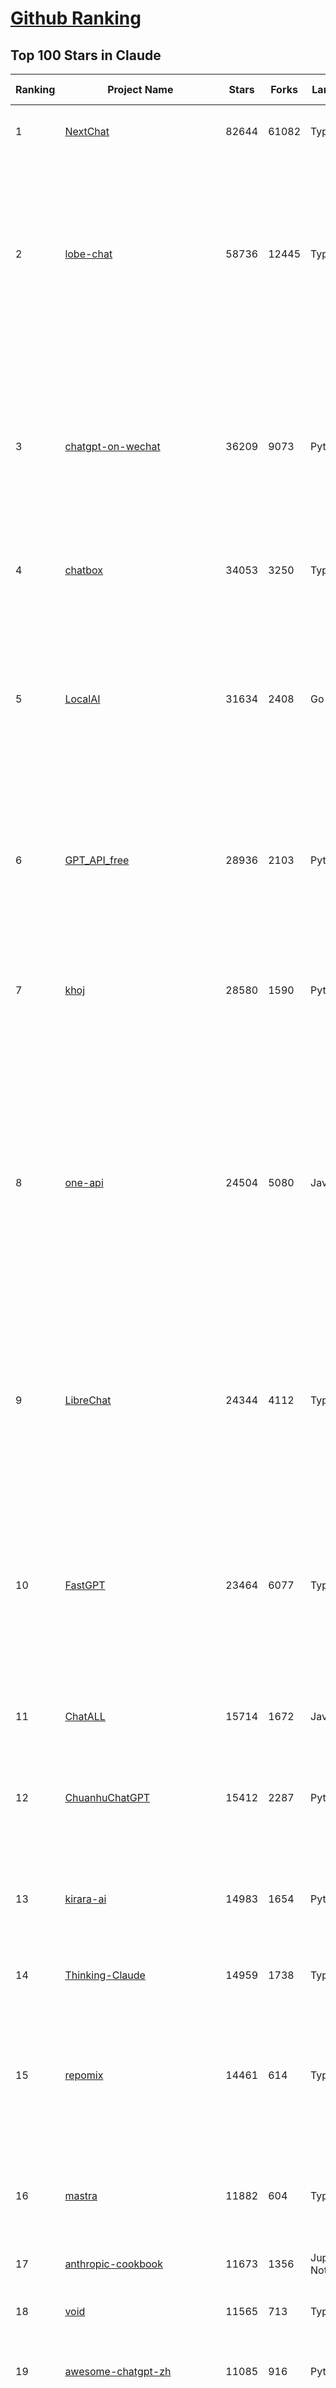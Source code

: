 [Github Ranking](../README.md)
==========

## Top 100 Stars in Claude

| Ranking | Project Name | Stars | Forks | Language | Open Issues | Description | Last Commit |
| ------- | ------------ | ----- | ----- | -------- | ----------- | ----------- | ----------- |
| 1 | [NextChat](https://github.com/ChatGPTNextWeb/NextChat) | 82644 | 61082 | TypeScript | 619 | ✨ Light and Fast AI Assistant. Support: Web \| iOS \| MacOS \| Android \|  Linux \| Windows | 2025-04-07T10:57:52Z |
| 2 | [lobe-chat](https://github.com/lobehub/lobe-chat) | 58736 | 12445 | TypeScript | 664 | 🤯 Lobe Chat - an open-source, modern-design AI chat framework. Supports Multi AI Providers( OpenAI / Claude 3 / Gemini / Ollama / DeepSeek / Qwen), Knowledge Base (file upload / knowledge management / RAG ), Multi-Modals (Plugins/Artifacts) and Thinking. One-click FREE deployment of your private ChatGPT/ Claude / DeepSeek application. | 2025-04-11T03:36:22Z |
| 3 | [chatgpt-on-wechat](https://github.com/zhayujie/chatgpt-on-wechat) | 36209 | 9073 | Python | 284 | 基于大模型搭建的聊天机器人，同时支持 微信公众号、企业微信应用、飞书、钉钉 等接入，可选择GPT3.5/GPT-4o/GPT-o1/ DeepSeek/Claude/文心一言/讯飞星火/通义千问/ Gemini/GLM-4/Claude/Kimi/LinkAI，能处理文本、语音和图片，访问操作系统和互联网，支持基于自有知识库进行定制企业智能客服。 | 2025-04-11T02:23:05Z |
| 4 | [chatbox](https://github.com/chatboxai/chatbox) | 34053 | 3250 | TypeScript | 640 | User-friendly Desktop Client App for AI Models/LLMs (GPT, Claude, Gemini, Ollama...) | 2025-03-20T15:20:56Z |
| 5 | [LocalAI](https://github.com/mudler/LocalAI) | 31634 | 2408 | Go | 419 | :robot: The free, Open Source alternative to OpenAI, Claude and others. Self-hosted and local-first. Drop-in replacement for OpenAI,  running on consumer-grade hardware. No GPU required. Runs gguf, transformers, diffusers and many more models architectures. Features: Generate Text, Audio, Video, Images, Voice Cloning, Distributed, P2P inference | 2025-04-10T21:44:55Z |
| 6 | [GPT_API_free](https://github.com/chatanywhere/GPT_API_free) | 28936 | 2103 | Python | 6 | Free ChatGPT&DeepSeek API Key，免费ChatGPT&DeepSeek API。免费接入DeepSeek API和GPT4 API，支持 gpt \| deepseek \| claude \| gemini \| grok 等排名靠前的常用大模型。 | 2025-03-17T20:29:27Z |
| 7 | [khoj](https://github.com/khoj-ai/khoj) | 28580 | 1590 | Python | 71 | Your AI second brain. Self-hostable. Get answers from the web or your docs. Build custom agents, schedule automations, do deep research. Turn any online or local LLM into your personal, autonomous AI (gpt, claude, gemini, llama, qwen, mistral). Get started - free. | 2025-04-11T01:30:17Z |
| 8 | [one-api](https://github.com/songquanpeng/one-api) | 24504 | 5080 | JavaScript | 826 | LLM API 管理 & 分发系统，支持 OpenAI、Azure、Anthropic Claude、Google Gemini、DeepSeek、字节豆包、ChatGLM、文心一言、讯飞星火、通义千问、360 智脑、腾讯混元等主流模型，统一 API 适配，可用于 key 管理与二次分发。单可执行文件，提供 Docker 镜像，一键部署，开箱即用。LLM API management & key redistribution system, unifying multiple providers under a single API. Single binary, Docker-ready, with an English UI. | 2025-02-21T11:30:22Z |
| 9 | [LibreChat](https://github.com/danny-avila/LibreChat) | 24344 | 4112 | TypeScript | 138 | Enhanced ChatGPT Clone: Features Agents, DeepSeek, Anthropic, AWS, OpenAI, Assistants API, Azure, Groq, o1, GPT-4o, Mistral, OpenRouter, Vertex AI, Gemini, Artifacts, AI model switching, message search, Code Interpreter, langchain, DALL-E-3, OpenAPI Actions, Functions, Secure Multi-User Auth, Presets, open-source for self-hosting. Active project. | 2025-04-10T21:42:46Z |
| 10 | [FastGPT](https://github.com/labring/FastGPT) | 23464 | 6077 | TypeScript | 481 | FastGPT is a knowledge-based platform built on the LLMs, offers a comprehensive suite of out-of-the-box capabilities such as data processing, RAG retrieval, and visual AI workflow orchestration, letting you easily develop and deploy complex question-answering systems without the need for extensive setup or configuration. | 2025-04-11T01:57:14Z |
| 11 | [ChatALL](https://github.com/ai-shifu/ChatALL) | 15714 | 1672 | JavaScript | 223 |  Concurrently chat with ChatGPT, Bing Chat, Bard, Alpaca, Vicuna, Claude, ChatGLM, MOSS, 讯飞星火, 文心一言 and more, discover the best answers | 2025-03-14T16:14:36Z |
| 12 | [ChuanhuChatGPT](https://github.com/GaiZhenbiao/ChuanhuChatGPT) | 15412 | 2287 | Python | 122 | GUI for ChatGPT API and many LLMs. Supports agents, file-based QA, GPT finetuning and query with web search. All with a neat UI. | 2025-03-13T09:36:38Z |
| 13 | [kirara-ai](https://github.com/lss233/kirara-ai) | 14983 | 1654 | Python | 245 | 🤖 可 DIY 的 多模态 AI 聊天机器人 \| 🚀 快速接入 微信、 QQ、Telegram、等聊天平台 \| 🦈支持DeepSeek、Grok、Claude、Ollama、Gemini、OpenAI \| 工作流系统、网页搜索、AI画图、人设调教、虚拟女仆、语音对话 \|  | 2025-04-06T19:17:25Z |
| 14 | [Thinking-Claude](https://github.com/richards199999/Thinking-Claude) | 14959 | 1738 | TypeScript | 0 | Let your Claude able to think | 2025-03-10T04:02:46Z |
| 15 | [repomix](https://github.com/yamadashy/repomix) | 14461 | 614 | TypeScript | 76 | 📦 Repomix (formerly Repopack) is a powerful tool that packs your entire repository into a single, AI-friendly file. Perfect for when you need to feed your codebase to Large Language Models (LLMs) or other AI tools like Claude, ChatGPT, DeepSeek, Perplexity, Gemini, Gemma, Llama, Grok, and more. | 2025-04-07T02:37:06Z |
| 16 | [mastra](https://github.com/mastra-ai/mastra) | 11882 | 604 | TypeScript | 69 | The TypeScript AI agent framework. ⚡ Assistants, RAG, observability. Supports any LLM: GPT-4, Claude, Gemini, Llama. | 2025-04-11T02:34:45Z |
| 17 | [anthropic-cookbook](https://github.com/anthropics/anthropic-cookbook) | 11673 | 1356 | Jupyter Notebook | 28 | A collection of notebooks/recipes showcasing some fun and effective ways of using Claude. | 2025-03-07T17:43:37Z |
| 18 | [void](https://github.com/voideditor/void) | 11565 | 713 | TypeScript | 74 | None | 2025-04-10T08:18:28Z |
| 19 | [awesome-chatgpt-zh](https://github.com/EmbraceAGI/awesome-chatgpt-zh) | 11085 | 916 | Python | 0 | ChatGPT 中文指南🔥，ChatGPT 中文调教指南，指令指南，应用开发指南，精选资源清单，更好的使用 chatGPT 让你的生产力 up up up! 🚀 | 2024-11-05T10:24:21Z |
| 20 | [claude-engineer](https://github.com/Doriandarko/claude-engineer) | 10961 | 1163 | Python | 11 | Claude Engineer is an interactive command-line interface (CLI) that leverages the power of Anthropic's Claude-3.5-Sonnet model to assist with software development tasks.This framework enables Claude to generate and manage its own tools, continuously expanding its capabilities through conversation. Available both as a CLI and a modern web interface | 2024-12-12T22:08:15Z |
| 21 | [LangBot](https://github.com/RockChinQ/LangBot) | 10442 | 763 | Python | 90 | 😎简单易用、🧩丰富生态 - 大模型原生即时通信机器人平台 \| 适配 QQ / 微信（企业微信、个人微信）/ 飞书 / 钉钉 / Discord / Telegram / Slack 等平台 \| 支持 ChatGPT、DeepSeek、Dify、Claude、Gemini、xAI Grok、Ollama、LM Studio、阿里云百炼、火山方舟、SiliconFlow、Qwen、Moonshot、ChatGLM、SillyTraven、MCP 等 LLM 的机器人 / Agent \| LLM-based instant messaging bots platform, supports Discord, Telegram, WeChat, Lark, DingTalk, QQ, Slack | 2025-04-09T14:00:39Z |
| 22 | [coai](https://github.com/coaidev/coai) | 8204 | 1103 | TypeScript | 19 | 🚀 Next Generation AI One-Stop Internationalization Solution. 🚀 下一代 AI 一站式 B/C 端解决方案，支持 OpenAI，Midjourney，Claude，讯飞星火，Stable Diffusion，DALL·E，ChatGLM，通义千问，腾讯混元，360 智脑，百川 AI，火山方舟，新必应，Gemini，Moonshot 等模型，支持对话分享，自定义预设，云端同步，模型市场，支持弹性计费和订阅计划模式，支持图片解析，支持联网搜索，支持模型缓存，丰富美观的后台管理与仪表盘数据统计。 | 2025-03-24T17:56:38Z |
| 23 | [claude-code](https://github.com/anthropics/claude-code) | 7373 | 383 | Shell | 281 | Claude Code is an agentic coding tool that lives in your terminal, understands your codebase, and helps you code faster by executing routine tasks, explaining complex code, and handling git workflows - all through natural language commands. | 2025-04-05T02:00:54Z |
| 24 | [Noi](https://github.com/lencx/Noi) | 7368 | 556 | JavaScript | 146 | 🚀 Power Your World with AI - Explore, Extend, Empower. | 2025-03-16T05:32:26Z |
| 25 | [Upsonic](https://github.com/Upsonic/Upsonic) | 7291 | 684 | Python | 30 | The most reliable AI agent framework that supports MCP. | 2025-04-09T17:59:56Z |
| 26 | [new-api](https://github.com/QuantumNous/new-api) | 6627 | 1318 | Go | 149 | AI模型接口管理与分发系统，支持将多种大模型转为统一格式调用，支持OpenAI、Claude等格式，可供个人或者企业内部管理与分发渠道使用，本项目基于One API二次开发。🍥 The next-generation LLM gateway and AI asset management system supports multiple languages. | 2025-04-10T14:37:36Z |
| 27 | [opencommit](https://github.com/di-sukharev/opencommit) | 6576 | 350 | JavaScript | 144 | GPT wrapper for git — generate commit messages with an LLM in 1 sec — works best with Claude 3.5 — supports local models too | 2025-04-08T08:19:53Z |
| 28 | [BlackFriday-GPTs-Prompts](https://github.com/friuns2/BlackFriday-GPTs-Prompts) | 6533 | 1018 | None | 83 | List of free GPTs that doesn't require plus subscription  | 2024-11-08T11:03:14Z |
| 29 | [aichat](https://github.com/sigoden/aichat) | 6350 | 413 | Rust | 1 | All-in-one LLM CLI tool featuring Shell Assistant, Chat-REPL, RAG, AI Tools & Agents, with access to OpenAI, Claude, Gemini, Ollama, Groq, and more. | 2025-03-28T14:14:41Z |
| 30 | [promptfoo](https://github.com/promptfoo/promptfoo) | 6146 | 509 | TypeScript | 148 | Test your prompts, agents, and RAGs. Red teaming, pentesting, and vulnerability scanning for LLMs. Compare performance of GPT, Claude, Gemini, Llama, and more. Simple declarative configs with command line and CI/CD integration. | 2025-04-11T03:34:15Z |
| 31 | [llamacoder](https://github.com/Nutlope/llamacoder) | 5871 | 1334 | TypeScript | 38 | Open source Claude Artifacts – built with Llama 3.1 405B | 2025-04-08T15:15:38Z |
| 32 | [deep-searcher](https://github.com/zilliztech/deep-searcher) | 5375 | 513 | Python | 21 | Open Source Deep Research Alternative to Reason and Search on Private Data. Written in Python. | 2025-04-10T03:54:17Z |
| 33 | [code2prompt](https://github.com/mufeedvh/code2prompt) | 5342 | 310 | Rust | 6 | A CLI tool to convert your codebase into a single LLM prompt with source tree, prompt templating, and token counting. | 2025-04-10T16:20:40Z |
| 34 | [fragments](https://github.com/e2b-dev/fragments) | 5213 | 674 | TypeScript | 8 | Open-source Next.js template for building apps that are fully generated by AI. By E2B. | 2025-04-10T16:36:45Z |
| 35 | [opencompass](https://github.com/open-compass/opencompass) | 5143 | 536 | Python | 291 | OpenCompass is an LLM evaluation platform, supporting a wide range of models (Llama3, Mistral, InternLM2,GPT-4,LLaMa2, Qwen,GLM, Claude, etc) over 100+ datasets. | 2025-04-10T11:47:21Z |
| 36 | [deepclaude](https://github.com/getAsterisk/deepclaude) | 5023 | 397 | Rust | 44 | A high-performance LLM inference API and Chat UI that integrates DeepSeek R1's CoT reasoning traces with Anthropic Claude models. | 2025-02-04T22:55:51Z |
| 37 | [fastmcp](https://github.com/jlowin/fastmcp) | 4296 | 203 | Python | 33 | The fast, Pythonic way to build Model Context Protocol servers 🚀  | 2025-04-11T01:48:19Z |
| 38 | [GodMode](https://github.com/smol-ai/GodMode) | 4249 | 334 | TypeScript | 50 | AI Chat Browser: Fast, Full webapp access to ChatGPT / Claude / Bard / Bing / Llama2! I use this 20 times a day. | 2024-07-29T00:31:03Z |
| 39 | [maestro](https://github.com/Doriandarko/maestro) | 4228 | 656 | Python | 32 | A framework for Claude Opus to intelligently orchestrate subagents. | 2024-07-01T06:49:15Z |
| 40 | [bot-on-anything](https://github.com/zhayujie/bot-on-anything) | 4063 | 924 | Python | 262 | A large model-based chatbot builder that can quickly integrate AI models (including ChatGPT, Claude, Gemini) into various software applications (such as Telegram, Gmail, Slack, and websites). | 2025-01-03T14:13:51Z |
| 41 | [obsidian-smart-connections](https://github.com/brianpetro/obsidian-smart-connections) | 3509 | 204 | JavaScript | 349 | Chat with your notes & see links to related content with AI embeddings. Use local models or 100+ via APIs like Claude, Gemini, ChatGPT & Llama 3 | 2025-04-09T14:28:57Z |
| 42 | [casibase](https://github.com/casibase/casibase) | 3468 | 405 | Go | 32 | ⚡️AI Cloud OS: Open-source enterprise-level AI knowledge base and Manus-like agent management platform with admin UI, user management and Single-Sign-On⚡️, supports ChatGPT, Claude, DeepSeek R1, Llama, Ollama, HuggingFace, etc., chat bot demo: https://ai.casibase.com, admin UI demo: https://ai-admin.casibase.com | 2025-04-10T18:34:22Z |
| 43 | [every-chatgpt-gui](https://github.com/billmei/every-chatgpt-gui) | 3351 | 241 | None | 5 | Every front-end GUI client for ChatGPT, Claude, and other LLMs | 2025-04-10T01:26:16Z |
| 44 | [codecompanion.nvim](https://github.com/olimorris/codecompanion.nvim) | 3147 | 188 | Lua | 1 | ✨ AI-powered coding, seamlessly in Neovim | 2025-04-08T22:18:21Z |
| 45 | [Awesome-ChatGPT-prompts-ZH_CN](https://github.com/L1Xu4n/Awesome-ChatGPT-prompts-ZH_CN) | 2990 | 164 | None | 12 | 如何将ChatGPT调教成一只猫娘 | 2023-07-18T15:57:44Z |
| 46 | [free-llm-api-resources](https://github.com/cheahjs/free-llm-api-resources) | 2659 | 230 | Python | 3 | A list of free LLM inference resources accessible via API. | 2025-04-10T22:10:59Z |
| 47 | [mcp-playwright](https://github.com/executeautomation/mcp-playwright) | 2657 | 203 | TypeScript | 19 | Playwright Model Context Protocol Server - Tool to automate Browsers and APIs in Claude Desktop, Cline, Cursor IDE and More 🔌 | 2025-03-30T18:51:49Z |
| 48 | [aide](https://github.com/nicepkg/aide) | 2559 | 176 | TypeScript | 31 | Conquer Any Code in VSCode: One-Click Comments, Conversions, UI-to-Code, and AI Batch Processing of Files! 在 VSCode 中征服任何代码：一键注释、转换、UI 图生成代码、AI 批量处理文件！💪 | 2025-03-08T03:13:34Z |
| 49 | [poe-api](https://github.com/ading2210/poe-api) | 2503 | 315 | Python | 39 | [UNMAINTAINED] A reverse engineered Python API wrapper for Quora's Poe, which provides free access to ChatGPT, GPT-4, and Claude. | 2023-09-18T04:56:52Z |
| 50 | [DeepClaude](https://github.com/ErlichLiu/DeepClaude) | 2473 | 488 | Python | 25 | Unleash Next-Level AI! 🚀  💻 Code Generation: DeepSeek r1 + Claude 3.7 Sonnet - Unparalleled Performance! 📝 Content Creation: DeepSeek r1 + Gemini 2.5 Pro - Superior Quality! 🔌 OpenAI-Compatible. 🌊 Streaming & Non-Streaming Support.  ✨ Experience the Future of AI – Today! Click to Try Now! ✨ | 2025-04-03T11:51:59Z |
| 51 | [claude-coder](https://github.com/kodu-ai/claude-coder) | 2405 | 129 | TypeScript | 18 | Kodu is an autonomous coding agent that lives in your IDE. It is a VSCode extension that can help you build your dream project step by step by leveraging the latest technologies in automated coding agents  | 2025-03-17T09:31:18Z |
| 52 | [firecrawl-mcp-server](https://github.com/mendableai/firecrawl-mcp-server) | 2361 | 211 | JavaScript | 15 | Official Firecrawl MCP Server - Adds powerful web scraping to Cursor, Claude and any other LLM clients. | 2025-04-03T16:17:25Z |
| 53 | [awesome-claude-prompts](https://github.com/langgptai/awesome-claude-prompts) | 2262 | 216 | None | 0 | This repo includes Claude prompt curation to use Claude better. | 2025-03-01T00:29:09Z |
| 54 | [claude-task-master](https://github.com/eyaltoledano/claude-task-master) | 2243 | 235 | JavaScript | 46 | An AI-powered task-management system you can drop into Cursor. | 2025-04-10T14:59:54Z |
| 55 | [griptape](https://github.com/griptape-ai/griptape) | 2243 | 188 | Python | 59 | Modular Python framework for AI agents and workflows with chain-of-thought reasoning, tools, and memory.  | 2025-04-10T00:33:27Z |
| 56 | [VLMEvalKit](https://github.com/open-compass/VLMEvalKit) | 2176 | 321 | Python | 80 | Open-source evaluation toolkit of large multi-modality models (LMMs), support 220+ LMMs, 80+ benchmarks | 2025-04-10T14:37:37Z |
| 57 | [elia](https://github.com/darrenburns/elia) | 2107 | 130 | Python | 12 | A snappy, keyboard-centric terminal user interface for interacting with large language models. Chat with ChatGPT, Claude, Llama 3, Phi 3, Mistral, Gemma and more. | 2024-10-10T19:12:52Z |
| 58 | [ruby_llm](https://github.com/crmne/ruby_llm) | 1976 | 79 | Ruby | 30 | A delightful Ruby way to work with AI. No configuration madness, no complex callbacks, no handler hell – just beautiful, expressive Ruby code. | 2025-04-09T20:19:33Z |
| 59 | [dialoqbase](https://github.com/n4ze3m/dialoqbase) | 1749 | 275 | TypeScript | 39 | Create chatbots with ease | 2024-10-15T14:24:20Z |
| 60 | [tokencost](https://github.com/AgentOps-AI/tokencost) | 1632 | 73 | Python | 14 | Easy token price estimates for 400+ LLMs. TokenOps. | 2025-04-02T18:43:02Z |
| 61 | [DesktopCommanderMCP](https://github.com/wonderwhy-er/DesktopCommanderMCP) | 1629 | 170 | TypeScript | 14 | This is MCP server for Claude that gives it terminal control, file system search and diff file editing capabilities | 2025-04-10T07:27:31Z |
| 62 | [Thinking_in_Java_MindMapping](https://github.com/LjyYano/Thinking_in_Java_MindMapping) | 1602 | 461 | None | 0 | 编程笔记、观影指南、读书笔记、生活感悟、Switch 游戏 | 2025-01-27T03:29:42Z |
| 63 | [papersgpt-for-zotero](https://github.com/papersgpt/papersgpt-for-zotero) | 1483 | 48 | JavaScript | 39 | Zotero chat PDF with AI, DeepSeek, GPT 4.5, ChatGPT, Claude, Gemini, Llama 4 | 2025-04-06T04:05:15Z |
| 64 | [GalTransl](https://github.com/GalTransl/GalTransl) | 1473 | 96 | Python | 27 | 支持GPT-4/Claude/Deepseek/Sakura等大语言模型的Galgame自动化翻译解决方案  Automated translation solution for visual novels supporting GPT-4/Claude/Deepseek/Sakura | 2025-04-08T15:16:09Z |
| 65 | [unity-mcp](https://github.com/justinpbarnett/unity-mcp) | 1463 | 206 | C# | 20 | A Unity MCP server that allows MCP clients like Claude Desktop or Cursor to perform Unity Editor actions. | 2025-04-09T13:19:24Z |
| 66 | [AIChatWeb](https://github.com/Nanjiren01/AIChatWeb) | 1432 | 398 | TypeScript | 20 | 在ChatGPT-Next-Web的基础上，增加注册登录，额度限制，邀请，敏感词，支付，基于docker一键部署。提供后台管理系统，可配置标题、欢迎词、额度不足提醒、公告 | 2024-07-19T07:23:42Z |
| 67 | [ax](https://github.com/ax-llm/ax) | 1376 | 105 | TypeScript | 11 | The "official" unofficial DSPy framework. Build LLM powered agents and other workflows, based on the Stanford DSP paper. | 2025-04-07T20:50:57Z |
| 68 | [Agently](https://github.com/AgentEra/Agently) | 1296 | 146 | Python | 27 | [GenAI Application Development Framework]  🚀 Build GenAI application quick and easy 💬 Easy to interact with GenAI agent in code using structure data and chained-calls syntax 🧩 Use Agently Workflow to manage complex GenAI working logic 🔀 Switch to any model without rewrite application code | 2025-04-06T08:39:33Z |
| 69 | [claude-to-chatgpt](https://github.com/jtsang4/claude-to-chatgpt) | 1288 | 151 | Python | 10 | This project converts the API of Anthropic's Claude model to the OpenAI Chat API format. | 2024-08-18T08:35:25Z |
| 70 | [PandoraHelper](https://github.com/nianhua99/PandoraHelper) | 1268 | 173 | TypeScript | 6 | 使用 PandoraHelper 轻松和你的小伙伴共享 ChatGPT Plus/Claude Pro 服务！ | 2025-02-24T09:10:11Z |
| 71 | [modelfusion](https://github.com/vercel/modelfusion) | 1250 | 89 | TypeScript | 33 | The TypeScript library for building AI applications. | 2024-07-19T15:17:19Z |
| 72 | [ChatChat](https://github.com/okisdev/ChatChat) | 1246 | 216 | TypeScript | 3 | Chat Chat, your own unified chat and search to AI platform, with a simple and easy to use interface. | 2025-04-10T23:44:58Z |
| 73 | [spacy-llm](https://github.com/explosion/spacy-llm) | 1224 | 94 | Python | 37 | 🦙 Integrating LLMs into structured NLP pipelines | 2025-01-08T22:26:19Z |
| 74 | [prism](https://github.com/prism-php/prism) | 1222 | 97 | PHP | 19 | A unified interface for working with LLMs in Laravel | 2025-04-10T18:21:31Z |
| 75 | [aws-genai-llm-chatbot](https://github.com/aws-samples/aws-genai-llm-chatbot) | 1220 | 371 | TypeScript | 23 | A modular and comprehensive solution to deploy a Multi-LLM and Multi-RAG powered chatbot (Amazon Bedrock, Anthropic, HuggingFace, OpenAI, Meta, AI21, Cohere, Mistral) using AWS CDK on AWS | 2025-04-04T14:49:52Z |
| 76 | [sage](https://github.com/Storia-AI/sage) | 1207 | 105 | Python | 23 | Chat with any codebase in under two minutes \| Fully local or via third-party APIs | 2024-11-11T04:49:34Z |
| 77 | [AISuperDomain](https://github.com/win4r/AISuperDomain) | 1207 | 216 | C# | 34 | Aila(AI超元域): The premier AI integration tool for Windows, macOS, and Android. Ask once, get answers from 10+ AIs like ChatGPT, Gemini, Claude3, Copilot, Poe, perplexity and more. Features customizable AI and prompts. | 2025-03-29T13:30:57Z |
| 78 | [claude-prompt-generator](https://github.com/aws-samples/claude-prompt-generator) | 1204 | 111 | Python | 1 | None | 2024-10-10T21:34:35Z |
| 79 | [gp.nvim](https://github.com/Robitx/gp.nvim) | 1129 | 94 | Lua | 42 | Gp.nvim (GPT prompt) Neovim AI plugin: ChatGPT sessions & Instructable text/code operations & Speech to text [OpenAI, Ollama, Anthropic, ..] | 2025-04-08T21:18:30Z |
| 80 | [LLM-Prompt-Library](https://github.com/abilzerian/LLM-Prompt-Library) | 1096 | 116 | Python | 0 | My personal prompt library for various LLMs + scripts & tools. Suitable for models from Deepseek, OpenAI, Claude, Meta, Mistral, Google, Grok, and others. | 2025-04-11T00:29:53Z |
| 81 | [bedrock-chat](https://github.com/aws-samples/bedrock-chat) | 1089 | 405 | TypeScript | 112 | AWS-native chatbot using Bedrock | 2025-04-10T03:03:10Z |
| 82 | [poe-api-wrapper](https://github.com/snowby666/poe-api-wrapper) | 1074 | 141 | Python | 27 | 👾 A Python API wrapper for Poe.com. With this, you will have free access to GPT-4, Claude, Llama, Gemini, Mistral and more! 🚀 | 2025-03-07T20:07:31Z |
| 83 | [APIPark](https://github.com/APIParkLab/APIPark) | 1056 | 150 | TypeScript | 70 | 🦄云原生、超高性能 AI&API网关，LLM API 管理、分发系统、开放平台，支持所有AI API，不限于OpenAI、Azure、Anthropic Claude、Google Gemini、DeepSeek、字节豆包、ChatGLM、文心一言、讯飞星火、通义千问、360 智脑、腾讯混元等主流模型，统一 API 请求和返回，API申请与审批，调用统计、负载均衡、多模型灾备。一键部署，开箱即用。Cloud native, ultra-high performance AI&API gateway, LLM API management, distribution system, open platform, supporting all AI APIs. | 2025-04-11T03:03:25Z |
| 84 | [codemcp](https://github.com/ezyang/codemcp) | 1050 | 86 | Python | 25 | Coding assistant MCP for Claude Desktop | 2025-04-09T10:44:04Z |
| 85 | [open-computer-use](https://github.com/e2b-dev/open-computer-use) | 1024 | 133 | Python | 8 | AI computer use powered by open source LLMs and E2B Desktop Sandbox | 2025-03-13T07:46:24Z |
| 86 | [chatgpt-shell](https://github.com/xenodium/chatgpt-shell) | 1021 | 93 | Emacs Lisp | 41 | A multi-llm Emacs shell (ChatGPT, Claude, DeepSeek, Gemini, Kagi, Ollama, Perplexity) + editing integrations | 2025-04-10T17:43:18Z |
| 87 | [langchat](https://github.com/TyCoding/langchat) | 1017 | 207 | Java | 7 | LangChat: Java LLMs/AI Project, Supports Multi AI Providers( Gitee AI/ 智谱清言 / 阿里通义 / 百度千帆 / DeepSeek / 抖音豆包 / 零一万物 / 讯飞星火 / OpenAI / Gemini / Ollama / Azure / Claude 等大模型), Java生态下AI大模型产品解决方案，快速构建企业级AI知识库、AI机器人应用 | 2025-04-03T08:57:02Z |
| 88 | [ChatGPT-Telegram-Bot](https://github.com/yym68686/ChatGPT-Telegram-Bot) | 993 | 316 | Python | 10 | TeleChat: 🤖️ an AI chat Telegram bot can Web Search Powered by GPT-3.5/4/4 Turbo/4o, DALL·E 3, Groq, Gemini 1.5 Pro/Flash and the official Claude2.1/3/3.5 API using Python on Zeabur, fly.io and Replit. | 2025-04-09T12:20:23Z |
| 89 | [RisuAI](https://github.com/kwaroran/RisuAI) | 970 | 165 | TypeScript | 66 | Make your own story. User-friendly software for LLM roleplaying | 2025-04-08T10:22:07Z |
| 90 | [DevDocs](https://github.com/cyberagiinc/DevDocs) | 956 | 90 | TypeScript | 1 | Completely free, private, UI based Tech Documentation MCP server. Designed for coders and software developers in mind. Easily integrate into Cursor, Windsurf, Cline, Roo Code, Claude Desktop App  | 2025-04-10T22:29:34Z |
| 91 | [py-gpt](https://github.com/szczyglis-dev/py-gpt) | 956 | 184 | Python | 20 | Desktop AI Assistant powered by o1, o3, GPT-4, GPT-4 Vision, Gemini, Claude, Llama 3, DeepSeek, Bielik, DALL-E,  chat, vision, voice control, image generation and analysis, agents, command execution, file upload/download, speech synthesis and recognition, access to Web, memory, presets, assistants, plugins, and more. Linux, Windows, Mac | 2025-03-06T02:28:15Z |
| 92 | [GenAI_LLM_timeline](https://github.com/hollobit/GenAI_LLM_timeline) | 953 | 58 | None | 4 | ChatGPT, GenerativeAI and LLMs Timeline | 2024-05-19T23:57:02Z |
| 93 | [generative-ai-use-cases](https://github.com/aws-samples/generative-ai-use-cases) | 921 | 220 | TypeScript | 45 | Application implementation with business use cases for safely utilizing generative AI in business operations | 2025-04-10T07:39:17Z |
| 94 | [fastapi_mcp](https://github.com/tadata-org/fastapi_mcp) | 905 | 87 | Python | 6 | A zero-configuration tool for automatically exposing FastAPI endpoints as Model Context Protocol (MCP) tools. | 2025-04-10T11:51:51Z |
| 95 | [AIaW](https://github.com/NitroRCr/AIaW) | 902 | 74 | Vue | 12 | AI as Workspace - A better AI (LLM) client. Full-featured, lightweight. Support multiple workspaces, plugin system, cross-platform, local first + real-time cloud sync, Artifacts, MCP \| 更好的 AI 客户端 | 2025-04-10T16:15:02Z |
| 96 | [HiveChat](https://github.com/HiveNexus/HiveChat) | 874 | 145 | TypeScript | 17 | An AI chat bot for small and medium-sized teams, supporting models such as Deepseek, Open AI, Claude, and Gemini. 专为中小团队设计的 AI 聊天应用，支持 Deepseek、Open AI、Claude、Gemini 等模型。 | 2025-04-06T15:03:56Z |
| 97 | [raycast-g4f](https://github.com/XInTheDark/raycast-g4f) | 832 | 58 | JavaScript | 10 | Raycast extension to use GPT, Claude, Llama, and more... all for FREE! + Full support for custom APIs. | 2025-04-06T04:47:33Z |
| 98 | [chatgpt-adapter](https://github.com/bincooo/chatgpt-adapter) | 825 | 183 | Go | 20 | 集成了openai-api、coze、deepseek、cursor、windsurf、qodo、blackbox、you、grok、bing  绘画 多款AI的聊天逆向接口适配到 OpenAI API 标准接口服务端。 | 2025-03-31T15:18:40Z |
| 99 | [Claude-API](https://github.com/KoushikNavuluri/Claude-API) | 814 | 134 | Python | 21 | This project provides an unofficial API for Claude AI, allowing users to access and interact with Claude AI . | 2024-08-17T12:46:18Z |
| 100 | [IncarnaMind](https://github.com/junruxiong/IncarnaMind) | 793 | 53 | Python | 8 | Connect and chat with your multiple documents (pdf and txt) through GPT 3.5, GPT-4 Turbo, Claude and Local Open-Source LLMs | 2025-02-07T00:23:08Z |

